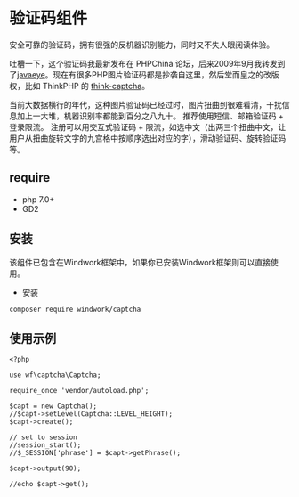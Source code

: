 验证码组件
=============
安全可靠的验证码，拥有很强的反机器识别能力，同时又不失人眼阅读体验。

吐槽一下，这个验证码我最新发布在 PHPChina 论坛，后来2009年9月我转发到了[javaeye](https://www.iteye.com/topic/469170)。现在有很多PHP图片验证码都是抄袭自这里，然后堂而皇之的改版权，比如 ThinkPHP 的 [think-captcha](https://github.com/top-think/think-captcha/blob/3.0/src/Captcha.php)。

当前大数据横行的年代，这种图片验证码已经过时，图片扭曲到很难看清，干扰信息加上一大堆，机器识别率都能到百分之八九十。
推荐使用短信、邮箱验证码 + 登录限流。
注册可以用交互式验证码 + 限流，如选中文（出两三个扭曲中文，让用户从扭曲旋转文字的九宫格中按顺序选出对应的字），滑动验证码、旋转验证码等。

## require
 - php 7.0+
 - GD2

## 安装
该组件已包含在Windwork框架中，如果你已安装Windwork框架则可以直接使用。

- 安装
```
composer require windwork/captcha
```

## 使用示例

```
<?php

use wf\captcha\Captcha;

require_once 'vendor/autoload.php';

$capt = new Captcha();
//$capt->setLevel(Captcha::LEVEL_HEIGHT);
$capt->create();

// set to session
//session_start();
//$_SESSION['phrase'] = $capt->getPhrase();

$capt->output(90);

//echo $capt->get();


```

